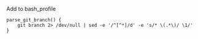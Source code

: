 Add to bash_profile

```
parse_git_branch() {
    git branch 2> /dev/null | sed -e '/^[^*]/d' -e 's/* \(.*\)/ \1/'
}
```
